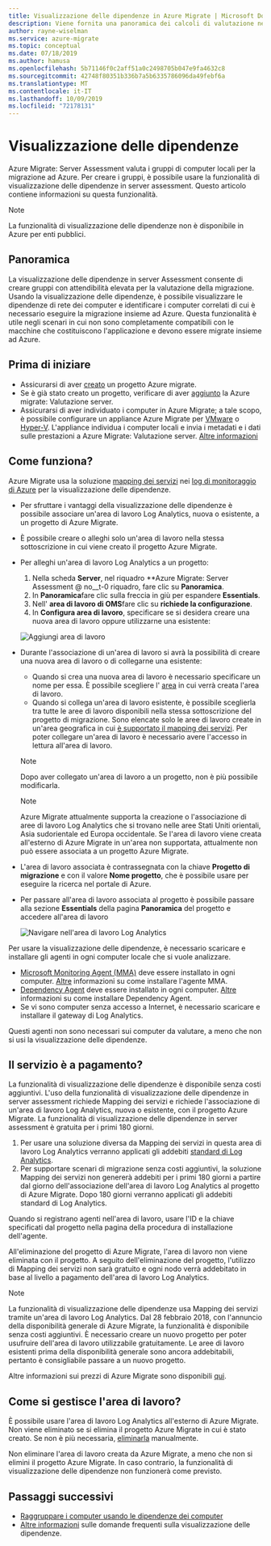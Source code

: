 ```yaml
---
title: Visualizzazione delle dipendenze in Azure Migrate | Microsoft Docs
description: Viene fornita una panoramica dei calcoli di valutazione nel servizio Server assessment in Azure Migrate
author: rayne-wiselman
ms.service: azure-migrate
ms.topic: conceptual
ms.date: 07/18/2019
ms.author: hamusa
ms.openlocfilehash: 5b71146f0c2aff51a0c2498705b047e9fa4632c8
ms.sourcegitcommit: 42748f80351b336b7a5b6335786096da49febf6a
ms.translationtype: MT
ms.contentlocale: it-IT
ms.lasthandoff: 10/09/2019
ms.locfileid: "72178131"
---
```

# <a name="dependency-visualization"></a>Visualizzazione delle dipendenze

Azure Migrate: Server Assessment valuta i gruppi di computer locali per la migrazione ad Azure. Per creare i gruppi, è possibile usare la funzionalità di visualizzazione delle dipendenze in server assessment. Questo articolo contiene informazioni su questa funzionalità.

> [!NOTE]
> La funzionalità di visualizzazione delle dipendenze non è disponibile in Azure per enti pubblici.

## <a name="overview"></a>Panoramica

La visualizzazione delle dipendenze in server Assessment consente di creare gruppi con attendibilità elevata per la valutazione della migrazione. Usando la visualizzazione delle dipendenze, è possibile visualizzare le dipendenze di rete dei computer e identificare i computer correlati di cui è necessario eseguire la migrazione insieme ad Azure. Questa funzionalità è utile negli scenari in cui non sono completamente compatibili con le macchine che costituiscono l'applicazione e devono essere migrate insieme ad Azure.

## <a name="before-you-start"></a>Prima di iniziare

- Assicurarsi di aver [creato](how-to-add-tool-first-time.md) un progetto Azure migrate.
- Se è già stato creato un progetto, verificare di aver [aggiunto](how-to-assess.md) la Azure migrate: Valutazione server.
- Assicurarsi di aver individuato i computer in Azure Migrate; a tale scopo, è possibile configurare un appliance Azure Migrate per [VMware](how-to-set-up-appliance-vmware.md) o [Hyper-V](how-to-set-up-appliance-hyper-v.md). L'appliance individua i computer locali e invia i metadati e i dati sulle prestazioni a Azure Migrate: Valutazione server. [Altre informazioni](migrate-appliance.md)

## <a name="how-does-it-work"></a>Come funziona?

Azure Migrate usa la soluzione [mapping dei servizi](../operations-management-suite/operations-management-suite-service-map.md) nei [log di monitoraggio di Azure](../log-analytics/log-analytics-overview.md) per la visualizzazione delle dipendenze.
- Per sfruttare i vantaggi della visualizzazione delle dipendenze è possibile associare un'area di lavoro Log Analytics, nuova o esistente, a un progetto di Azure Migrate.
- È possibile creare o alleghi solo un'area di lavoro nella stessa sottoscrizione in cui viene creato il progetto Azure Migrate.
- Per alleghi un'area di lavoro Log Analytics a un progetto:
    1. Nella scheda **Server**, nel riquadro **Azure Migrate: Server Assessment @ no__t-0 riquadro, fare clic su **Panoramica**.
    2. In **Panoramica**fare clic sulla freccia in giù per espandere **Essentials**.
    3. Nell' **area di lavoro di OMS**fare clic su **richiede la configurazione**.
    4. In **Configura area di lavoro**, specificare se si desidera creare una nuova area di lavoro oppure utilizzarne una esistente:
    
    ![Aggiungi area di lavoro](./media/how-to-create-group-machine-dependencies/workspace.png)

- Durante l'associazione di un'area di lavoro si avrà la possibilità di creare una nuova area di lavoro o di collegarne una esistente:
  - Quando si crea una nuova area di lavoro è necessario specificare un nome per essa. È possibile scegliere l' [area](https://azure.microsoft.com/global-infrastructure/regions/) in cui verrà creata l'area di lavoro.
  - Quando si collega un'area di lavoro esistente, è possibile sceglierla tra tutte le aree di lavoro disponibili nella stessa sottoscrizione del progetto di migrazione. Sono elencate solo le aree di lavoro create in un'area geografica in cui [è supportato il mapping dei servizi](../azure-monitor/insights/vminsights-enable-overview.md#prerequisites). Per poter collegare un'area di lavoro è necessario avere l'accesso in lettura all'area di lavoro.

  > [!NOTE]
  > Dopo aver collegato un'area di lavoro a un progetto, non è più possibile modificarla.

  > [!NOTE]
  > Azure Migrate attualmente supporta la creazione o l'associazione di aree di lavoro Log Analytics che si trovano nelle aree Stati Uniti orientali, Asia sudorientale ed Europa occidentale. Se l'area di lavoro viene creata all'esterno di Azure Migrate in un'area non supportata, attualmente non può essere associata a un progetto Azure Migrate. 

- L'area di lavoro associata è contrassegnata con la chiave **Progetto di migrazione** e con il valore **Nome progetto**, che è possibile usare per eseguire la ricerca nel portale di Azure.
- Per passare all'area di lavoro associata al progetto è possibile passare alla sezione **Essentials** della pagina **Panoramica** del progetto e accedere all'area di lavoro

    ![Navigare nell'area di lavoro Log Analytics](./media/concepts-dependency-visualization/oms-workspace.png)

Per usare la visualizzazione delle dipendenze, è necessario scaricare e installare gli agenti in ogni computer locale che si vuole analizzare.  

- [Microsoft Monitoring Agent (MMA)](https://docs.microsoft.com/azure/log-analytics/log-analytics-agent-windows) deve essere installato in ogni computer. [Altre](https://docs.microsoft.com/azure/migrate/how-to-create-group-machine-dependencies#install-the-mma) informazioni su come installare l'agente MMA.
- [Dependency Agent](../azure-monitor/platform/agents-overview.md#dependency-agent) deve essere installato in ogni computer. [Altre](https://docs.microsoft.com/azure/migrate/how-to-create-group-machine-dependencies#install-the-dependency-agent) informazioni su come installare Dependency Agent.
- Se vi sono computer senza accesso a Internet, è necessario scaricare e installare il gateway di Log Analytics.

Questi agenti non sono necessari sui computer da valutare, a meno che non si usi la visualizzazione delle dipendenze.

## <a name="do-i-need-to-pay-for-it"></a>Il servizio è a pagamento?

La funzionalità di visualizzazione delle dipendenze è disponibile senza costi aggiuntivi. L'uso della funzionalità di visualizzazione delle dipendenze in server assessment richiede Mapping dei servizi e richiede l'associazione di un'area di lavoro Log Analytics, nuova o esistente, con il progetto Azure Migrate. La funzionalità di visualizzazione delle dipendenze in server assessment è gratuita per i primi 180 giorni.

1. Per usare una soluzione diversa da Mapping dei servizi in questa area di lavoro Log Analytics verranno applicati gli addebiti [standard di Log Analytics](https://azure.microsoft.com/pricing/details/log-analytics/).
2. Per supportare scenari di migrazione senza costi aggiuntivi, la soluzione Mapping dei servizi non genererà addebiti per i primi 180 giorni a partire dal giorno dell'associazione dell'area di lavoro Log Analytics al progetto di Azure Migrate. Dopo 180 giorni verranno applicati gli addebiti standard di Log Analytics.

Quando si registrano agenti nell'area di lavoro, usare l'ID e la chiave specificati dal progetto nella pagina della procedura di installazione dell'agente.

All'eliminazione del progetto di Azure Migrate, l'area di lavoro non viene eliminata con il progetto. A seguito dell'eliminazione del progetto, l'utilizzo di Mapping dei servizi non sarà gratuito e ogni nodo verrà addebitato in base al livello a pagamento dell'area di lavoro Log Analytics.

> [!NOTE]
> La funzionalità di visualizzazione delle dipendenze usa Mapping dei servizi tramite un'area di lavoro Log Analytics. Dal 28 febbraio 2018, con l'annuncio della disponibilità generale di Azure Migrate, la funzionalità è disponibile senza costi aggiuntivi. È necessario creare un nuovo progetto per poter usufruire dell'area di lavoro utilizzabile gratuitamente. Le aree di lavoro esistenti prima della disponibilità generale sono ancora addebitabili, pertanto è consigliabile passare a un nuovo progetto.

Altre informazioni sui prezzi di Azure Migrate sono disponibili [qui](https://azure.microsoft.com/pricing/details/azure-migrate/).

## <a name="how-do-i-manage-the-workspace"></a>Come si gestisce l'area di lavoro?

È possibile usare l'area di lavoro Log Analytics all'esterno di Azure Migrate. Non viene eliminato se si elimina il progetto Azure Migrate in cui è stato creato. Se non è più necessaria, [eliminarla](../azure-monitor/platform/manage-access.md) manualmente.

Non eliminare l'area di lavoro creata da Azure Migrate, a meno che non si elimini il progetto Azure Migrate. In caso contrario, la funzionalità di visualizzazione delle dipendenze non funzionerà come previsto.

## <a name="next-steps"></a>Passaggi successivi
- [Raggruppare i computer usando le dipendenze dei computer](how-to-create-group-machine-dependencies.md)
- [Altre informazioni](https://docs.microsoft.com/azure/migrate/resources-faq#what-is-dependency-visualization) sulle domande frequenti sulla visualizzazione delle dipendenze.

